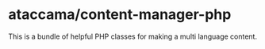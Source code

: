 # ataccama/content-manager-php
This is a bundle of helpful PHP classes for making a multi language content.

